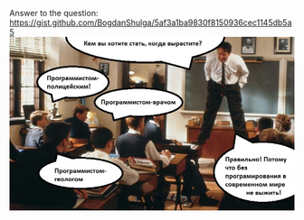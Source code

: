 Answer to the question: https://gist.github.com/BogdanShulga/5af3a1ba9830f8150936cec1145db5a5
![Homework on CURSOR](img/face.jpg)
